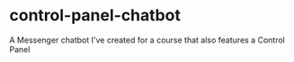 # control-panel-chatbot
A Messenger chatbot I've created for a course that also features a Control Panel
